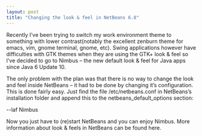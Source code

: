 ```yaml
---
layout: post
title: "Changing the look & feel in NetBeans 6.8"
---
```


Recently I’ve been trying to switch my work environment theme to
something with lower contrast(notably the excellent zenburn theme for
emacs, vim, gnome terminal, gnome, etc). Swing
applications however have difficulties with GTK themes when they are
using the GTK+ look & feel so I’ve decided to go to Nimbus – the new
default look & feel for Java apps since Java 6 Update 10.

The only problem with the plan was that there is no way to change the
look and feel inside NetBeans – it had to be done by changing it’s
configuration. This is done fairly easy. Just find the file
/etc/netbeans.conf in NetBeans’s installation folder and append this to
the netbeans_default_options section:

--laf Nimbus

Now you just have to (re)start NetBeans and you can enjoy Nimbus. More
information about look & feels in NetBeans can be found here.
